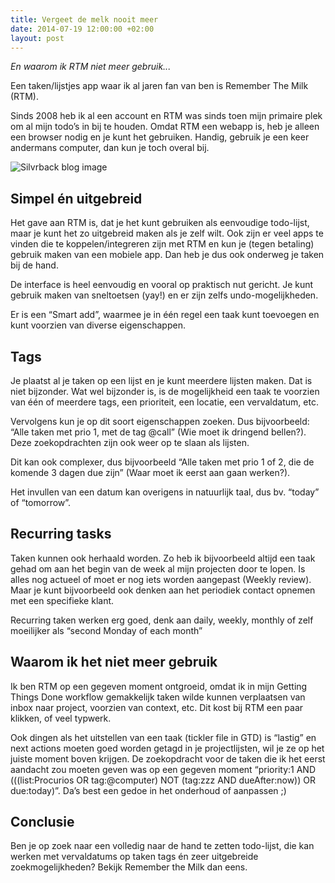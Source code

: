 ```yaml
---
title: Vergeet de melk nooit meer
date: 2014-07-19 12:00:00 +02:00
layout: post
---
```


*En waarom ik RTM niet meer gebruik...*

Een taken/lijstjes app waar ik al jaren fan van ben is Remember The Milk (RTM).

Sinds 2008 heb ik al een account en RTM was sinds toen mijn primaire plek om al mijn todo’s in bij te houden. Omdat RTM een webapp is, heb je alleen een browser nodig en je kunt het gebruiken. Handig, gebruik je een keer andermans computer, dan kun je toch overal bij.

![Silvrback blog image](https://silvrback.s3.amazonaws.com/uploads/7a1b0ba7-97d4-44d0-af89-6e87fc04dc46/tumblr_inline_n8ysaa4Wxf1s57s7e_large.jpg)

## Simpel én uitgebreid
Het gave aan RTM is, dat je het kunt gebruiken als eenvoudige todo-lijst, maar je kunt het zo uitgebreid maken als je zelf wilt. Ook zijn er veel apps te vinden die te koppelen/integreren zijn met RTM en kun je (tegen betaling) gebruik maken van een mobiele app. Dan heb je dus ook onderweg je taken bij de hand.

De interface is heel eenvoudig en vooral op praktisch nut gericht. Je kunt gebruik maken van sneltoetsen (yay!) en er zijn zelfs undo-mogelijkheden.

Er is een “Smart add”, waarmee je in één regel een taak kunt toevoegen en kunt voorzien van diverse eigenschappen.

## Tags
Je plaatst al je taken op een lijst en je kunt meerdere lijsten maken. Dat is niet bijzonder. Wat wel bijzonder is, is de mogelijkheid een taak te voorzien van één of meerdere tags, een prioriteit, een locatie, een vervaldatum, etc.

Vervolgens kun je op dit soort eigenschappen zoeken. Dus bijvoorbeeld: “Alle taken met prio 1, met de tag @call” (Wie moet ik dringend bellen?). Deze zoekopdrachten zijn ook weer op te slaan als lijsten.

Dit kan ook complexer, dus bijvoorbeeld “Alle taken met prio 1 of 2, die de komende 3 dagen due zijn” (Waar moet ik eerst aan gaan werken?).

Het invullen van een datum kan overigens in natuurlijk taal, dus bv. “today” of “tomorrow”.

## Recurring tasks
Taken kunnen ook herhaald worden. Zo heb ik bijvoorbeeld altijd een taak gehad om aan het begin van de week al mijn projecten door te lopen. Is alles nog actueel of moet er nog iets worden aangepast (Weekly review). Maar je kunt bijvoorbeeld ook denken aan het periodiek contact opnemen met een specifieke klant.

Recurring taken werken erg goed, denk aan daily, weekly, monthly of zelf moeilijker als “second Monday of each month”

## Waarom ik het niet meer gebruik
Ik ben RTM op een gegeven moment ontgroeid, omdat ik in mijn Getting Things Done workflow gemakkelijk taken wilde kunnen verplaatsen van inbox naar project, voorzien van context, etc. Dit kost bij RTM een paar klikken, of veel typwerk.

Ook dingen als het uitstellen van een taak (tickler file in GTD) is “lastig” en next actions moeten goed worden getagd in je projectlijsten, wil je ze op het juiste moment boven krijgen. De zoekopdracht voor de taken die ik het eerst aandacht zou moeten geven was op een gegeven moment “priority:1 AND (((list:Procurios OR tag:@computer) NOT (tag:zzz AND dueAfter:now)) OR due:today)”. Da’s best een gedoe in het onderhoud of aanpassen ;)

## Conclusie
Ben je op zoek naar een volledig naar de hand te zetten todo-lijst, die kan werken met vervaldatums op taken tags én zeer uitgebreide zoekmogelijkheden? Bekijk Remember the Milk dan eens.